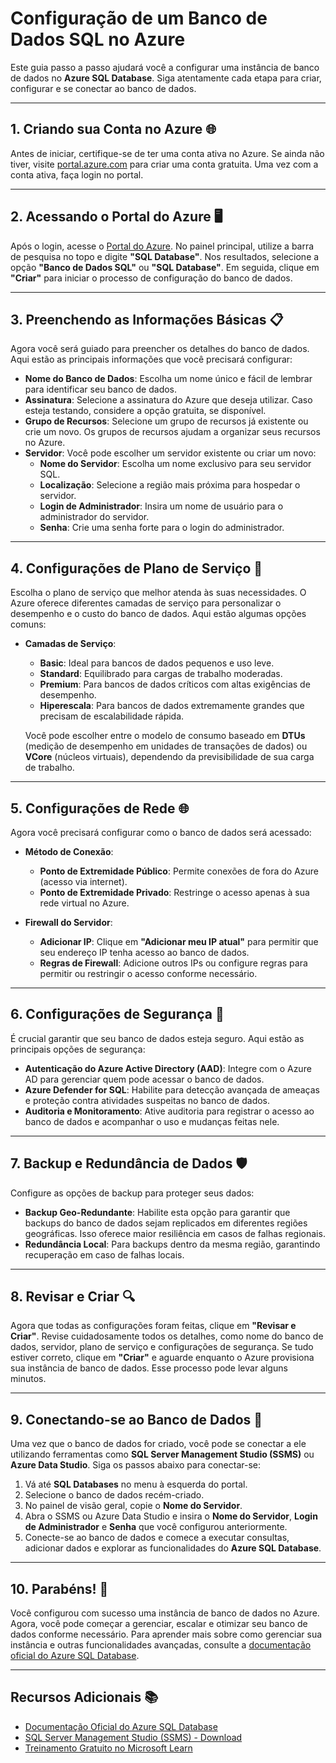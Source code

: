 # Configuração de um Banco de Dados SQL no Azure

Este guia passo a passo ajudará você a configurar uma instância de banco de dados no **Azure SQL Database**. Siga atentamente cada etapa para criar, configurar e se conectar ao banco de dados.

---

## 1. Criando sua Conta no Azure 🌐

Antes de iniciar, certifique-se de ter uma conta ativa no Azure. Se ainda não tiver, visite [portal.azure.com](https://portal.azure.com) para criar uma conta gratuita. Uma vez com a conta ativa, faça login no portal.

---

## 2. Acessando o Portal do Azure 🖥️

Após o login, acesse o [Portal do Azure](https://portal.azure.com). No painel principal, utilize a barra de pesquisa no topo e digite **"SQL Database"**. Nos resultados, selecione a opção **"Banco de Dados SQL"** ou **"SQL Database"**. Em seguida, clique em **"Criar"** para iniciar o processo de configuração do banco de dados.

---

## 3. Preenchendo as Informações Básicas 📋

Agora você será guiado para preencher os detalhes do banco de dados. Aqui estão as principais informações que você precisará configurar:

- **Nome do Banco de Dados**: Escolha um nome único e fácil de lembrar para identificar seu banco de dados.
- **Assinatura**: Selecione a assinatura do Azure que deseja utilizar. Caso esteja testando, considere a opção gratuita, se disponível.
- **Grupo de Recursos**: Selecione um grupo de recursos já existente ou crie um novo. Os grupos de recursos ajudam a organizar seus recursos no Azure.
- **Servidor**: Você pode escolher um servidor existente ou criar um novo:
  - **Nome do Servidor**: Escolha um nome exclusivo para seu servidor SQL.
  - **Localização**: Selecione a região mais próxima para hospedar o servidor.
  - **Login de Administrador**: Insira um nome de usuário para o administrador do servidor.
  - **Senha**: Crie uma senha forte para o login do administrador.

---

## 4. Configurações de Plano de Serviço 🔧

Escolha o plano de serviço que melhor atenda às suas necessidades. O Azure oferece diferentes camadas de serviço para personalizar o desempenho e o custo do banco de dados. Aqui estão algumas opções comuns:

- **Camadas de Serviço**:
  - **Basic**: Ideal para bancos de dados pequenos e uso leve.
  - **Standard**: Equilibrado para cargas de trabalho moderadas.
  - **Premium**: Para bancos de dados críticos com altas exigências de desempenho.
  - **Hiperescala**: Para bancos de dados extremamente grandes que precisam de escalabilidade rápida.
  
  Você pode escolher entre o modelo de consumo baseado em **DTUs** (medição de desempenho em unidades de transações de dados) ou **VCore** (núcleos virtuais), dependendo da previsibilidade de sua carga de trabalho.

---

## 5. Configurações de Rede 🌐

Agora você precisará configurar como o banco de dados será acessado:

- **Método de Conexão**:
  - **Ponto de Extremidade Público**: Permite conexões de fora do Azure (acesso via internet).
  - **Ponto de Extremidade Privado**: Restringe o acesso apenas à sua rede virtual no Azure.
  
- **Firewall do Servidor**: 
  - **Adicionar IP**: Clique em **"Adicionar meu IP atual"** para permitir que seu endereço IP tenha acesso ao banco de dados.
  - **Regras de Firewall**: Adicione outros IPs ou configure regras para permitir ou restringir o acesso conforme necessário.

---

## 6. Configurações de Segurança 🔐

É crucial garantir que seu banco de dados esteja seguro. Aqui estão as principais opções de segurança:

- **Autenticação do Azure Active Directory (AAD)**: Integre com o Azure AD para gerenciar quem pode acessar o banco de dados.
- **Azure Defender for SQL**: Habilite para detecção avançada de ameaças e proteção contra atividades suspeitas no banco de dados.
- **Auditoria e Monitoramento**: Ative auditoria para registrar o acesso ao banco de dados e acompanhar o uso e mudanças feitas nele.

---

## 7. Backup e Redundância de Dados 🛡️

Configure as opções de backup para proteger seus dados:

- **Backup Geo-Redundante**: Habilite esta opção para garantir que backups do banco de dados sejam replicados em diferentes regiões geográficas. Isso oferece maior resiliência em casos de falhas regionais.
- **Redundância Local**: Para backups dentro da mesma região, garantindo recuperação em caso de falhas locais.

---

## 8. Revisar e Criar 🔍

Agora que todas as configurações foram feitas, clique em **"Revisar e Criar"**. Revise cuidadosamente todos os detalhes, como nome do banco de dados, servidor, plano de serviço e configurações de segurança. Se tudo estiver correto, clique em **"Criar"** e aguarde enquanto o Azure provisiona sua instância de banco de dados. Esse processo pode levar alguns minutos.

---

## 9. Conectando-se ao Banco de Dados 🚀

Uma vez que o banco de dados for criado, você pode se conectar a ele utilizando ferramentas como **SQL Server Management Studio (SSMS)** ou **Azure Data Studio**. Siga os passos abaixo para conectar-se:

1. Vá até **SQL Databases** no menu à esquerda do portal.
2. Selecione o banco de dados recém-criado.
3. No painel de visão geral, copie o **Nome do Servidor**.
4. Abra o SSMS ou Azure Data Studio e insira o **Nome do Servidor**, **Login de Administrador** e **Senha** que você configurou anteriormente.
5. Conecte-se ao banco de dados e comece a executar consultas, adicionar dados e explorar as funcionalidades do **Azure SQL Database**.

---

## 10. Parabéns! 🎉

Você configurou com sucesso uma instância de banco de dados no Azure. Agora, você pode começar a gerenciar, escalar e otimizar seu banco de dados conforme necessário. Para aprender mais sobre como gerenciar sua instância e outras funcionalidades avançadas, consulte a [documentação oficial do Azure SQL Database](https://docs.microsoft.com/azure/azure-sql).

---

## Recursos Adicionais 📚

- [Documentação Oficial do Azure SQL Database](https://docs.microsoft.com/azure/azure-sql)
- [SQL Server Management Studio (SSMS) - Download](https://docs.microsoft.com/sql/ssms/download-sql-server-management-studio-ssms)
- [Treinamento Gratuito no Microsoft Learn](https://learn.microsoft.com/training/)